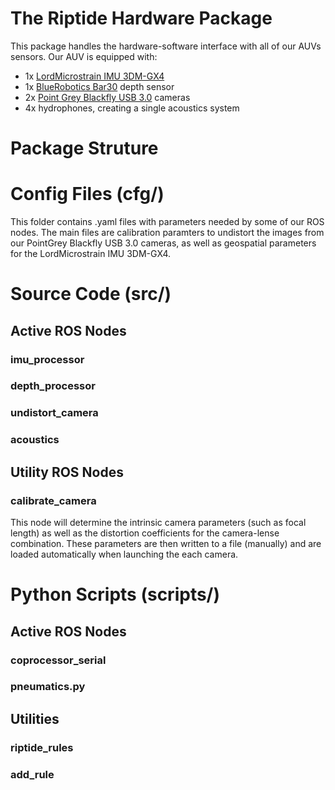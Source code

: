 # The Riptide Hardware Package
This package handles the hardware-software interface with all of our AUVs sensors. Our AUV is equipped with:
* 1x [LordMicrostrain IMU 3DM-GX4](https://www.microstrain.com/inertial/3dm-gx4-25)
* 1x [BlueRobotics Bar30](https://www.bluerobotics.com/store/sensors-sonars-cameras/sensors/bar30-sensor-r1/) depth sensor
* 2x [Point Grey Blackfly USB 3.0](https://www.ptgrey.com/blackfly-13-mp-color-usb3-vision-sony-icx445) cameras
* 4x hydrophones, creating a single acoustics system

# Package Struture
# Config Files (cfg/)
This folder contains .yaml files with parameters needed by some of our ROS nodes. The main files are calibration paramters to undistort the images from our PointGrey Blackfly USB 3.0 cameras, as well as geospatial parameters for the LordMicrostrain IMU 3DM-GX4.

# Source Code (src/)
## Active ROS Nodes
### imu_processor
### depth_processor
### undistort_camera
### acoustics
## Utility ROS Nodes
### calibrate_camera
This node will determine the intrinsic camera parameters (such as focal length) as well as the distortion coefficients for the camera-lense combination. These parameters are then written to a file (manually) and are loaded automatically when launching the each camera.

# Python Scripts (scripts/)
## Active ROS Nodes
### coprocessor_serial
### pneumatics.py
## Utilities
### riptide_rules
### add_rule
